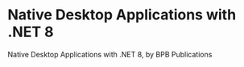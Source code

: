 # Native Desktop Applications with .NET 8
 Native Desktop Applications with .NET 8, by BPB Publications
